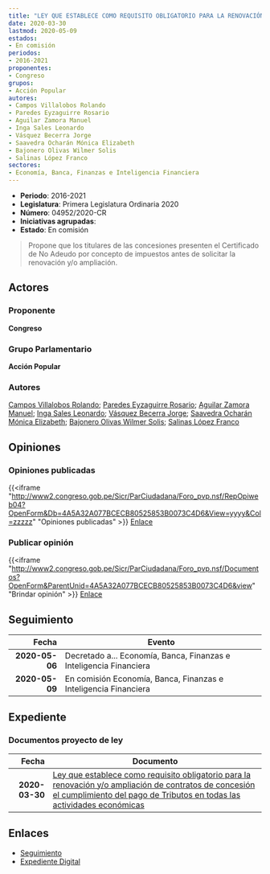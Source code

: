 ```yaml
---
title: "LEY QUE ESTABLECE COMO REQUISITO OBLIGATORIO PARA LA RENOVACIÓN Y/O AMPLIACIÓN DE CONTRATOS DE CONCESIÓN EL CUMPLIMIENTO DEL PAGO DE TRIBUTOS EN TODAS LAS ACTIVIDADES ECONÓMICAS"
date: 2020-03-30
lastmod: 2020-05-09
estados:
- En comisión
periodos:
- 2016-2021
proponentes:
- Congreso
grupos:
- Acción Popular
autores:
- Campos Villalobos Rolando
- Paredes Eyzaguirre Rosario
- Aguilar Zamora Manuel
- Inga Sales Leonardo
- Vásquez Becerra Jorge
- Saavedra Ocharán Mónica Elizabeth
- Bajonero Olivas Wilmer Solis
- Salinas López Franco
sectores:
- Economía, Banca, Finanzas e Inteligencia Financiera
---
```

- **Periodo**: 2016-2021
- **Legislatura**: Primera Legislatura Ordinaria 2020
- **Número**: 04952/2020-CR
- **Iniciativas agrupadas**: 
- **Estado**: En comisión

> Propone que los titulares de las concesiones presenten el Certificado de No Adeudo por concepto de impuestos antes de solicitar la renovación y/o ampliación.


## Actores

### Proponente

**Congreso**

### Grupo Parlamentario

**Acción Popular**

### Autores

[Campos Villalobos Rolando](mailto:mailto:r_campos@congreso.gob.pe); [Paredes Eyzaguirre Rosario](mailto:mailto:rparedes@congreso.gob.pe); [Aguilar Zamora Manuel](mailto:mailto:maguilarz@congreso.gob.pe); [Inga Sales Leonardo](mailto:mailto:lingas@congreso.gob.pe); [Vásquez Becerra Jorge](mailto:mailto:jvasquezb@congreso.gob.pe); [Saavedra Ocharán Mónica Elizabeth](mailto:mailto:msaavedra@congreso.gob.pe); [Bajonero Olivas Wilmer Solis](mailto:mailto:wbajonero@congreso.gob.pe); [Salinas López Franco](mailto:mailto:fsalinas@congreso.gob.pe)

## Opiniones

### Opiniones publicadas

{{<iframe "http://www2.congreso.gob.pe/Sicr/ParCiudadana/Foro_pvp.nsf/RepOpiweb04?OpenForm&Db=4A5A32A077BCECB80525853B0073C4D6&View=yyyy&Col=zzzzz" "Opiniones publicadas" >}}
[Enlace](http://www2.congreso.gob.pe/Sicr/ParCiudadana/Foro_pvp.nsf/RepOpiweb04?OpenForm&Db=4A5A32A077BCECB80525853B0073C4D6&View=yyyy&Col=zzzzz)

### Publicar opinión

{{<iframe "http://www2.congreso.gob.pe/Sicr/ParCiudadana/Foro_pvp.nsf/Documentos?OpenForm&ParentUnid=4A5A32A077BCECB80525853B0073C4D6&view" "Brindar opinión" >}}
[Enlace](http://www2.congreso.gob.pe/Sicr/ParCiudadana/Foro_pvp.nsf/Documentos?OpenForm&ParentUnid=4A5A32A077BCECB80525853B0073C4D6&view)


## Seguimiento

| Fecha | Evento |
|------:|--------|
| **2020-05-06** | Decretado a... Economía, Banca, Finanzas e Inteligencia Financiera |
| **2020-05-09** | En comisión Economía, Banca, Finanzas e Inteligencia Financiera |

## Expediente

### Documentos proyecto de ley

| Fecha | Documento |
|------:|-----------|
| **2020-03-30** | [Ley que establece como requisito obligatorio para la renovación y/o ampliación de contratos de concesión el cumplimiento del pago de Tributos en todas las actividades económicas](http://www.leyes.congreso.gob.pe/Documentos/2016_2021/Proyectos_de_Ley_y_de_Resoluciones_Legislativas/PL04952-20200330..pdf) |

## Enlaces

- [Seguimiento](http://www2.congreso.gob.pe/Sicr/TraDocEstProc/CLProLey2016.nsf/f7fff46988ca05b1052578e100829cc7/3a55cc4126eaf5090525853c0008bd8b?OpenDocument)
- [Expediente Digital](http://www2.congreso.gob.pe/Sicr/TraDocEstProc/CLProLey2016.nsf/f7fff46988ca05b1052578e100829cc7/3a55cc4126eaf5090525853c0008bd8b?OpenDocument&Click=05257FB7005EB655.eb71d0cf91d8294e05256cdf006b5706/$Body/0.1C6C)

